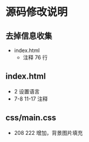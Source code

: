 # 源码修改说明

## 去掉信息收集

- index.html
  - 注释 76 行

## index.html

- 2 设置语言
- 7-8 11-17 注释

## css/main.css
- 208 222 增加，背景图片填充
